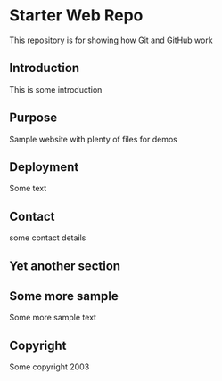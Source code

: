 # Starter Web Repo

This repository is for showing how Git and GitHub work

## Introduction
This is some introduction

## Purpose

Sample website with plenty of files for demos

## Deployment

Some text

## Contact
some contact details

## Yet another section

## Some more sample
Some more sample text

## Copyright
Some copyright 2003
